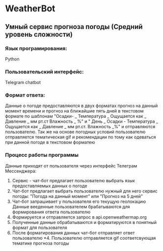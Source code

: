 # WeatherBot
## Умный сервис прогноза погоды (Средний уровень сложности)
### Язык програмирования: 
Python
### Пользовательский интерфейс: 
Telegram chatbot
### Формат ответа: 
Данные о погоде предоставляются в двух форматах прогноз на данный момент времени и прогноз на ближайшие пять дней в текстовом формате по шаблонам "Осадки- _ Температура _ Ощущается как _ Давление _ мм рт.ст Влажность _ %" и " День _ Осадки - Температура _ Ощущается как _ Давление _ мм рт.ст. Влажность _%" и отправляются пользователю.
Так же на основе погодных условий пользователю отправляется тематическая gif и рекомендации по тому как одеваться при данной погоде в текстовом форматею 
### Процесс работы программы
Данные приходят от пользователя через интерфейс Телеграм Мессенджера:
  1. Сервис - чат-бот предлагает пользователю выбрать язык предоставляемых данных о погоде
  2. Чат-бот предлагает выбрать пользователю нужный для него сервис погоды: "Погода на данный момент" или "Прогноз на 5 дней"
  3. Чат-бот запрашивает у пользователя его текущую геолокацию
Данные вееденные пользователем брабатываются для формирования ответа пользователю
  1. Формируется и отправляется запрос в api.openweathermap.org
  2. Полученные данные обрабатываются и форматируются в понятный формат для пользователя
  3. После форматирования данных чат-бот отправляет ответ пользователю
  *4. Пользователю отправляется gif соответсвующая тематике прогноза погоды


